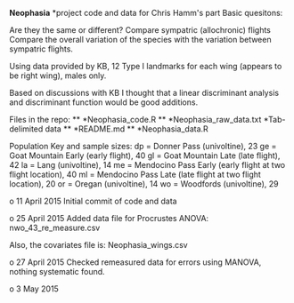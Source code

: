 **Neophasia** *project code and data for Chris Hamm's part
Basic quesitons:

Are they the same or different? 
Compare sympatric (allochronic) flights
Compare the overall variation of the species with the variation between sympatric flights. 


Using data provided by KB, 12 Type I landmarks for each wing (appears to be right wing), males only. 

Based on discussions with KB I thought that a linear discriminant analysis and discriminant function would be good additions. 

Files in the repo:
** *Neophasia_code.R
** *Neophasia_raw_data.txt *Tab-delimited data
** *README.md 
** *Neophasia_data.R

Population Key and sample sizes:
dp = Donner Pass (univoltine), 23 
ge = Goat Mountain Early (early flight), 40
gl = Goat Mountain Late (late flight), 42
la = Lang (univoltine), 14
me = Mendocino Pass Early (early flight at two flight location), 40
ml = Mendocino Pass Late (late flight at two flight location), 20
or = Oregan (univoltine), 14
wo = Woodfords (univoltine), 29


o 11 April 2015
Initial commit of code and data

o 25 April 2015
Added data file for Procrustes ANOVA:
nwo_43_re_measure.csv

Also, the covariates file is:
Neophasia_wings.csv

o 27 April 2015
Checked remeasured data for errors using MANOVA, nothing systematic found. 

o 3 May 2015

